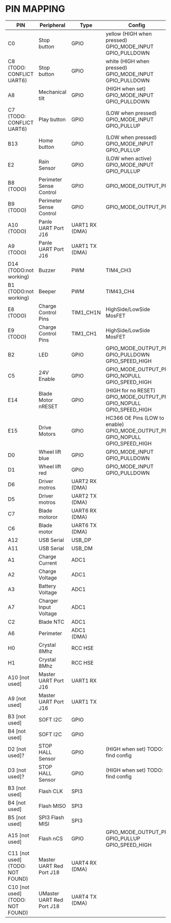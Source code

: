 
# PIN MAPPING


| PIN  | Peripheral  | Type | Config   |
|---|---|---|---|
|  C0 | Stop button  | GPIO  | yellow (HIGH when pressed) GPIO_MODE_INPUT GPIO_PULLDOWN  |
|  C8 (TODO: CONFLICT UART6) | Stop button  | GPIO  | white (HIGH when pressed)  GPIO_MODE_INPUT GPIO_PULLDOWN  |
| A8  |  Mechanical tilt  | GPIO  |  (HIGH when set) GPIO_MODE_INPUT GPIO_PULLDOWN |
| C7 (TODO: CONFLICT UART6)   | Play button  | GPIO  |  (LOW when pressed) GPIO_MODE_INPUT GPIO_PULLUP |
| B13  | Home button  | GPIO  | (LOW when pressed) GPIO_MODE_INPUT GPIO_PULLUP  |
|  E2 |   Rain Sensor | GPIO  | (LOW when active)  GPIO_MODE_INPUT GPIO_PULLUP  |
| B8  (TODO)| Perimeter Sense Control  | GPIO  |  GPIO_MODE_OUTPUT_PP |
| B9  (TODO)| Perimeter Sense Control  | GPIO  | GPIO_MODE_OUTPUT_PP  |
| A10 (TODO) | Panle UART Port J16  |  UART1 RX (DMA) |   |
| A9  (TODO)| Panle UART Port J16  | UART1 TX (DMA)  |   |
| D14 (TODO:not working)  | Buzzer   | PWM  | TIM4_CH3  |
| B1  (TODO:not working)  | Beeper   | PWM  | TIM43_CH4  |
|  E8 (TODO)| Charge Control Pins  |  TIM1_CH1N | HighSide/LowSide MosFET   |
|  E9 (TODO)| Charge Control Pins  | TIM1_CH1   | HighSide/LowSide MosFET  |
|  B2 | LED  | GPIO  | GPIO_MODE_OUTPUT_PP GPIO_PULLDOWN GPIO_SPEED_HIGH  |
|  C5 |  24V Enable | GPIO  | GPIO_MODE_OUTPUT_PP GPIO_NOPULL GPIO_SPEED_HIGH  |
|  E14 | Blade Motor nRESET  | GPIO  | (HIGH for no RESET) GPIO_MODE_OUTPUT_PP GPIO_NOPULL GPIO_SPEED_HIGH  |
|  E15 | Drive Motors  | GPIO  | HC366 OE Pins (LOW to enable) GPIO_MODE_OUTPUT_PP GPIO_NOPULL GPIO_SPEED_HIGH  |
| D0  | Wheel lift blue  | GPIO  | GPIO_MODE_INPUT GPIO_PULLDOWN  |
| D1  | Wheel lift red  | GPIO  | GPIO_MODE_INPUT GPIO_PULLDOWN  |
| D6  | Driver motros  |  UART2 RX (DMA)  |   |
| D5  | Driver motros  |  UART2 TX (DMA)  |   |
| C7  | Blade motoror  | UART6 RX (DMA)  |   |
| C6   | Blade motor  |  UART6 TX (DMA) |   |
| A12  | USB Serial  | USB_DP  |   |
|  A11 | USB Serial  | USB_DM  |   |
| A1  | Charge Current  | ADC1  |   |
|  A2 | Charge Voltage  | ADC1  |   |
| A3  | Battery Voltage  | ADC1  |   |
|  A7 | Charger Input Voltage  | ADC1  |   |
|  C2 | Blade NTC  |  ADC1 |   |
|  A6 | Perimeter  | ADC1 (DMA)  |   |
| H0  | Crystal 8Mhz  | RCC HSE   |   |
| H1  | Crystal 8Mhz  | RCC HSE  |   |
| A10 [not used] | Master UART Port J16  | UART1 RX  |   |
| A9  [not used]|  Master UART Port J16 | UART1 TX  |   |
| B3 [not used]  |  SOFT I2C | GPIO  |   |
| B4 [not used]  |  SOFT I2C |  GPIO |   |
|  D2 [not used]?|  STOP HALL Sensor  | GPIO  | (HIGH when set) TODO: find config  |
| D3  [not used]?|  STOP HALL Sensor |  GPIO |  (HIGH when set) TODO: find config |
|  B3 [not used]| Flash CLK  | SPI3  |   |
|  B4 [not used]| Flash MISO  |  SPI3 |   |
| B5  [not used]|  SPI3 Flash MISI |  SPI3 |   |
| A15 [not used] |  Flash nCS |  GPIO | GPIO_MODE_OUTPUT_PP GPIO_PULLUP GPIO_SPEED_HIGH  |
| C11 [not used](TODO: NOT FOUND)  | Master UART Red Port J18   | UART4 RX (DMA)  |   |
|  C10 [not used](TODO: NOT FOUND) | UMaster UART Red Port J18  | UART4 TX (DMA)  |   |
